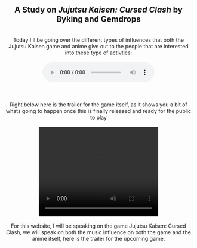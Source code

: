 <title></title>
<head></head>
<body>
  <center>
    <h2>A Study on <i>Jujutsu Kaisen: Cursed Clash</i> by Byking and Gemdrops </h2>
  <br>Today I'll be going over the different types of influences that both the Jujutsu Kaisen game and anime give out to the people that are interested into these type of activties:</br>
  <br><audio controls>
  <source src="unknown.ogg" type="audio/ogg">
  <source src="unknown.ogg" type="audio/mpeg">
</audio></br>
  <br></br>
<br>Right below here is the trailer for the game itself, as it shows you a bit of whats going to happen once this is finally released and ready for the public to play</br>
<br><video width="320" height="240" controls>
  <source src="JJK.mp4" type="video/mp4">
  <source src="movie.ogg" type="video/ogg">
</video></br>
  <br>For this website, I will be speaking on the game Jujutsu Kaisen: Cursed Clash, we will speak on both the music influence on both the game and the anime itself, here is the trailer for the upcoming game.</br>
